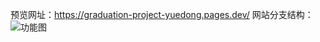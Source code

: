 预览网址：https://graduation-project-yuedong.pages.dev/
网站分支结构：![功能图](https://github.com/NanxiMO/graduation-project/assets/121238617/d6533b1c-5f8f-4531-b1bd-56e4974bebe2)

